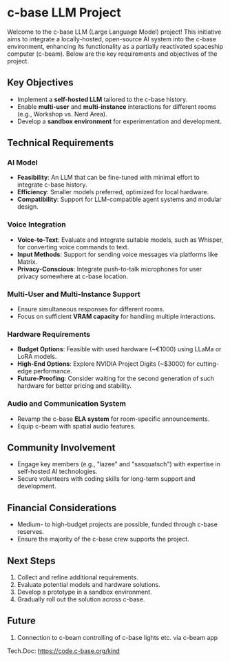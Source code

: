 # c-base LLM Project

Welcome to the c-base LLM (Large Language Model) project! This initiative aims to integrate a locally-hosted, open-source AI system into the c-base environment, enhancing its functionality as a partially reactivated spaceship computer (c-beam). Below are the key requirements and objectives of the project.

## Key Objectives
- Implement a **self-hosted LLM** tailored to the c-base history.
- Enable **multi-user** and **multi-instance** interactions for different rooms (e.g., Workshop vs. Nerd Area).
- Develop a **sandbox environment** for experimentation and development.

## Technical Requirements

### AI Model
- **Feasibility**: An LLM that can be fine-tuned with minimal effort to integrate c-base history.
- **Efficiency**: Smaller models preferred, optimized for local hardware.
- **Compatibility**: Support for LLM-compatible agent systems and modular design.

### Voice Integration
- **Voice-to-Text**: Evaluate and integrate suitable models, such as Whisper, for converting voice commands to text.
- **Input Methods**: Support for sending voice messages via platforms like Matrix.
- **Privacy-Conscious**: Integrate push-to-talk microphones for user privacy somewhere at c-base location.

### Multi-User and Multi-Instance Support
- Ensure simultaneous responses for different rooms.
- Focus on sufficient **VRAM capacity** for handling multiple interactions.

### Hardware Requirements
- **Budget Options**: Feasible with used hardware (~€1000) using LLaMa or LoRA models.
- **High-End Options**: Explore NVIDIA Project Digits (~$3000) for cutting-edge performance.
- **Future-Proofing**: Consider waiting for the second generation of such hardware for better pricing and stability.

### Audio and Communication System
- Revamp the c-base **ELA system** for room-specific announcements.
- Equip c-beam with spatial audio features.

## Community Involvement
- Engage key members (e.g., "lazee" and "sasquatsch") with expertise in self-hosted AI technologies.
- Secure volunteers with coding skills for long-term support and development.

## Financial Considerations
- Medium- to high-budget projects are possible, funded through c-base reserves.
- Ensure the majority of the c-base crew supports the project.

## Next Steps
1. Collect and refine additional requirements.
2. Evaluate potential models and hardware solutions.
3. Develop a prototype in a sandbox environment.
4. Gradually roll out the solution across c-base.

## Future
1. Connection to c-beam controlling of c-base lights etc. via c-beam app

Tech.Doc: https://code.c-base.org/kind 


